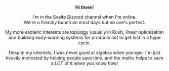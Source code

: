 <p align="center">
  <b>Hi there!</b><br>
</p>
  <p align="center">
  I'm in the Svelte Discord channel when I'm online. <br/> We're a friendly bunch on most days but no one's perfect.
</p>

<p align="center">
  My more esoteric interests are topology (usually in Rust), linear optimisation and building early-warning systems for products not to get lost in a hype cycle. 
</p>

<p align="center">
  Despite my interests, I was never good at algebra when younger. I'm just heavily motivated by helping people save time, and the maths helps to save a LOT of it when you know how!
</p>
